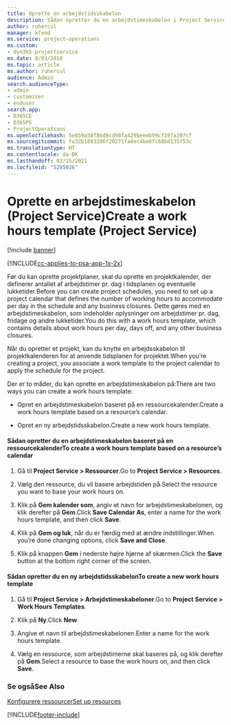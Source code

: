 ```yaml
---
title: Oprette en arbejdstidsskabelon
description: Sådan opretter du en arbejdstimeskabelon i Project Service
author: ruhercul
manager: kfend
ms.service: project-operations
ms.custom:
- dyn365-projectservice
ms.date: 8/03/2018
ms.topic: article
ms.author: ruhercul
audience: Admin
search.audienceType:
- admin
- customizer
- enduser
search.app:
- D365CE
- D365PS
- ProjectOperations
ms.openlocfilehash: 5e859a58f86d8cd98fa429beeeb99cf397a207cf
ms.sourcegitcommit: fa32b1893286f20271fa4ec4be8fc68bd135f53c
ms.translationtype: HT
ms.contentlocale: da-DK
ms.lasthandoff: 02/15/2021
ms.locfileid: "5285026"
---
```

# <a name="create-a-work-hours-template-project-service"></a><span data-ttu-id="ce8c8-103">Oprette en arbejdstimeskabelon (Project Service)</span><span class="sxs-lookup"><span data-stu-id="ce8c8-103">Create a work hours template (Project Service)</span></span>

[!include [banner](../includes/psa-now-project-operations.md)]

[!INCLUDE[cc-applies-to-psa-app-1x-2x](../includes/cc-applies-to-psa-app-1x-2x.md)]

<span data-ttu-id="ce8c8-104">Før du kan oprette projektplaner, skal du oprette en projektkalender, der definerer antallet af arbejdstimer pr. dag i tidsplanen og eventuelle lukketider.</span><span class="sxs-lookup"><span data-stu-id="ce8c8-104">Before you can create project schedules, you need to set up a project calendar that defines the number of working hours to accommodate per day in the schedule and any business closures.</span></span> <span data-ttu-id="ce8c8-105">Dette gøres med en arbejdstimeskabelon, som indeholder oplysninger om arbejdstimer pr. dag, fridage og andre lukketider.</span><span class="sxs-lookup"><span data-stu-id="ce8c8-105">You do this with a work hours template, which contains details about work hours per day, days off, and any other business closures.</span></span>  
  
 <span data-ttu-id="ce8c8-106">Når du opretter et projekt, kan du knytte en arbejdsskabelon til projektkalenderen for at anvende tidsplanen for projektet.</span><span class="sxs-lookup"><span data-stu-id="ce8c8-106">When you’re creating a project, you associate a work template to the project calendar to apply the schedule for the project.</span></span>  
  
 <span data-ttu-id="ce8c8-107">Der er to måder, du kan oprette en arbejdstimeskabelon på:</span><span class="sxs-lookup"><span data-stu-id="ce8c8-107">There are two ways you can create a work hours template:</span></span>  
  
-   <span data-ttu-id="ce8c8-108">Opret en arbejdstimeskabelon baseret på en ressourcekalender.</span><span class="sxs-lookup"><span data-stu-id="ce8c8-108">Create a work hours template based on a resource’s calendar.</span></span>  
  
-   <span data-ttu-id="ce8c8-109">Opret en ny arbejdstidsskabelon.</span><span class="sxs-lookup"><span data-stu-id="ce8c8-109">Create a new work hours template.</span></span>  
  
#### <a name="to-create-a-work-hours-template-based-on-a-resources-calendar"></a><span data-ttu-id="ce8c8-110">Sådan opretter du en arbejdstimeskabelon baseret på en ressourcekalender</span><span class="sxs-lookup"><span data-stu-id="ce8c8-110">To create a work hours template based on a resource’s calendar</span></span>  
  
1.  <span data-ttu-id="ce8c8-111">Gå til **Project Service > Ressourcer**.</span><span class="sxs-lookup"><span data-stu-id="ce8c8-111">Go to **Project Service > Resources**.</span></span>  
  
2.  <span data-ttu-id="ce8c8-112">Vælg den ressource, du vil basere arbejdstiden på.</span><span class="sxs-lookup"><span data-stu-id="ce8c8-112">Select the resource you want to base your work hours on.</span></span>  
  
3.  <span data-ttu-id="ce8c8-113">Klik på **Gem kalender som**, angiv et navn for arbejdstimeskabelonen, og klik derefter på **Gem**.</span><span class="sxs-lookup"><span data-stu-id="ce8c8-113">Click **Save Calendar As**, enter a name for the work hours template, and then click **Save**.</span></span>  
  
4.  <span data-ttu-id="ce8c8-114">Klik på **Gem og luk**, når du er færdig med at ændre indstillinger.</span><span class="sxs-lookup"><span data-stu-id="ce8c8-114">When you’re done changing options, click **Save and Close**.</span></span>  
  
5.  <span data-ttu-id="ce8c8-115">Klik på knappen **Gem** i nederste højre hjørne af skærmen.</span><span class="sxs-lookup"><span data-stu-id="ce8c8-115">Click the **Save** button at the bottom right corner of the screen.</span></span>  
  
#### <a name="to-create-a-new-work-hours-template"></a><span data-ttu-id="ce8c8-116">Sådan opretter du en ny arbejdstidsskabelon</span><span class="sxs-lookup"><span data-stu-id="ce8c8-116">To create a new work hours template</span></span>  
  
1.  <span data-ttu-id="ce8c8-117">Gå til **Project Service > Arbejdstimeskabeloner**.</span><span class="sxs-lookup"><span data-stu-id="ce8c8-117">Go to **Project Service > Work Hours Templates**.</span></span>  
  
2.  <span data-ttu-id="ce8c8-118">Klik på **Ny**.</span><span class="sxs-lookup"><span data-stu-id="ce8c8-118">Click **New**.</span></span>  
  
3.  <span data-ttu-id="ce8c8-119">Angive et navn til arbejdstimeskabelonen.</span><span class="sxs-lookup"><span data-stu-id="ce8c8-119">Enter a name for the work hours template.</span></span>  
  
4.  <span data-ttu-id="ce8c8-120">Vælg en ressource, som arbejdstimerne skal baseres på, og klik derefter på **Gem**.</span><span class="sxs-lookup"><span data-stu-id="ce8c8-120">Select a resource to base the work hours on, and then click **Save**.</span></span>  
  
### <a name="see-also"></a><span data-ttu-id="ce8c8-121">Se også</span><span class="sxs-lookup"><span data-stu-id="ce8c8-121">See Also</span></span>  
 [<span data-ttu-id="ce8c8-122">Konfigurere ressourcer</span><span class="sxs-lookup"><span data-stu-id="ce8c8-122">Set up resources</span></span>](../psa/set-up-resources.md)


[!INCLUDE[footer-include](../includes/footer-banner.md)]